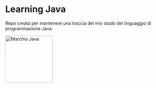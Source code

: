 # Learning Java #

Repo creata per mantenere una traccia del mio studo del linguaggio di programmazione Java.

<img align="center" height="150" width="150" src="https://brandslogos.com/wp-content/uploads/images/java-logo-1.png" alt="Marchio Java"/>
